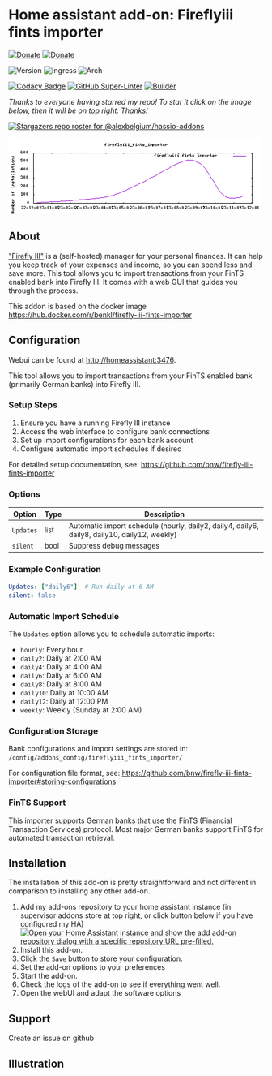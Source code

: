 # Home assistant add-on: Fireflyiii fints importer

[![Donate][donation-badge]](https://www.buymeacoffee.com/alexbelgium)
[![Donate][paypal-badge]](https://www.paypal.com/donate/?hosted_button_id=DZFULJZTP3UQA)

![Version](https://img.shields.io/badge/dynamic/yaml?label=Version&query=%24.version&url=https%3A%2F%2Fraw.githubusercontent.com%2Falexbelgium%2Fhassio-addons%2Fmaster%2Ffireflyiii_fints_importer%2Fconfig.yaml)
![Ingress](https://img.shields.io/badge/dynamic/yaml?label=Ingress&query=%24.ingress&url=https%3A%2F%2Fraw.githubusercontent.com%2Falexbelgium%2Fhassio-addons%2Fmaster%2Ffireflyiii_fints_importer%2Fconfig.yaml)
![Arch](https://img.shields.io/badge/dynamic/yaml?color=success&label=Arch&query=%24.arch&url=https%3A%2F%2Fraw.githubusercontent.com%2Falexbelgium%2Fhassio-addons%2Fmaster%2Ffireflyiii_fints_importer%2Fconfig.yaml)

[![Codacy Badge](https://app.codacy.com/project/badge/Grade/9c6cf10bdbba45ecb202d7f579b5be0e)](https://www.codacy.com/gh/alexbelgium/hassio-addons/dashboard?utm_source=github.com&utm_medium=referral&utm_content=alexbelgium/hassio-addons&utm_campaign=Badge_Grade)
[![GitHub Super-Linter](https://img.shields.io/github/actions/workflow/status/alexbelgium/hassio-addons/weekly-supelinter.yaml?label=Lint%20code%20base)](https://github.com/alexbelgium/hassio-addons/actions/workflows/weekly-supelinter.yaml)
[![Builder](https://img.shields.io/github/actions/workflow/status/alexbelgium/hassio-addons/onpush_builder.yaml?label=Builder)](https://github.com/alexbelgium/hassio-addons/actions/workflows/onpush_builder.yaml)

[donation-badge]: https://img.shields.io/badge/Buy%20me%20a%20coffee%20(no%20paypal)-%23d32f2f?logo=buy-me-a-coffee&style=flat&logoColor=white
[paypal-badge]: https://img.shields.io/badge/Buy%20me%20a%20coffee%20with%20Paypal-0070BA?logo=paypal&style=flat&logoColor=white

_Thanks to everyone having starred my repo! To star it click on the image below, then it will be on top right. Thanks!_

[![Stargazers repo roster for @alexbelgium/hassio-addons](https://raw.githubusercontent.com/alexbelgium/hassio-addons/master/.github/stars2.svg)](https://github.com/alexbelgium/hassio-addons/stargazers)

![downloads evolution](https://raw.githubusercontent.com/alexbelgium/hassio-addons/master/fireflyiii_fints_importer/stats.png)

## About

["Firefly III"](https://www.firefly-iii.org) is a (self-hosted) manager for your personal finances. It can help you keep track of your expenses and income, so you can spend less and save more. This tool allows you to import transactions from your FinTS enabled bank into Firefly III. It comes with a web GUI that guides you through the process.

This addon is based on the docker image https://hub.docker.com/r/benkl/firefly-iii-fints-importer

## Configuration

Webui can be found at <http://homeassistant:3476>.

This tool allows you to import transactions from your FinTS enabled bank (primarily German banks) into Firefly III.

### Setup Steps

1. Ensure you have a running Firefly III instance
2. Access the web interface to configure bank connections
3. Set up import configurations for each bank account
4. Configure automatic import schedules if desired

For detailed setup documentation, see: https://github.com/bnw/firefly-iii-fints-importer

### Options

| Option | Type | Description |
|--------|------|-------------|
| `Updates` | list | Automatic import schedule (hourly, daily2, daily4, daily6, daily8, daily10, daily12, weekly) |
| `silent` | bool | Suppress debug messages |

### Example Configuration

```yaml
Updates: ["daily6"]  # Run daily at 6 AM
silent: false
```

### Automatic Import Schedule

The `Updates` option allows you to schedule automatic imports:

- `hourly`: Every hour
- `daily2`: Daily at 2:00 AM
- `daily4`: Daily at 4:00 AM
- `daily6`: Daily at 6:00 AM
- `daily8`: Daily at 8:00 AM
- `daily10`: Daily at 10:00 AM
- `daily12`: Daily at 12:00 PM
- `weekly`: Weekly (Sunday at 2:00 AM)

### Configuration Storage

Bank configurations and import settings are stored in:
`/config/addons_config/fireflyiii_fints_importer/`

For configuration file format, see: https://github.com/bnw/firefly-iii-fints-importer#storing-configurations

### FinTS Support

This importer supports German banks that use the FinTS (Financial Transaction Services) protocol. Most major German banks support FinTS for automated transaction retrieval.

## Installation

The installation of this add-on is pretty straightforward and not different in comparison to installing any other add-on.

1. Add my add-ons repository to your home assistant instance (in supervisor addons store at top right, or click button below if you have configured my HA)
   [![Open your Home Assistant instance and show the add add-on repository dialog with a specific repository URL pre-filled.](https://my.home-assistant.io/badges/supervisor_add_addon_repository.svg)](https://my.home-assistant.io/redirect/supervisor_add_addon_repository/?repository_url=https%3A%2F%2Fgithub.com%2Falexbelgium%2Fhassio-addons)
1. Install this add-on.
1. Click the `Save` button to store your configuration.
1. Set the add-on options to your preferences
1. Start the add-on.
1. Check the logs of the add-on to see if everything went well.
1. Open the webUI and adapt the software options

## Support

Create an issue on github

## Illustration

[repository]: https://github.com/alexbelgium/hassio-addons
